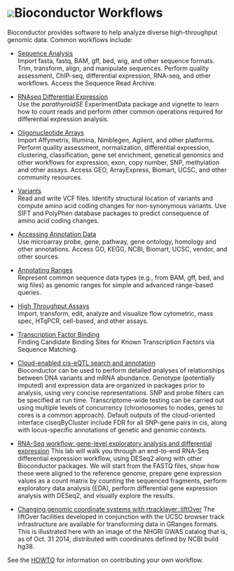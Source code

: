 # ![](/images/icons/help.gif)Bioconductor Workflows

Bioconductor provides software to help analyze diverse high-throughput
genomic data. Common workflows include:

* [Sequence Analysis](high-throughput-sequencing/)  
  Import fasta, fastq, BAM, gff, bed, wig, and other sequence formats.
  Trim, transform, align, and manipulate sequences. Perform quality
  assessment, ChIP-seq, differential expression, RNA-seq, and other
  workflows.  Access the Sequence Read Archive.

* [RNAseq Differential Expression](/packages/release/data/experiment/html/parathyroidSE.html)  
  Use the <em>parathyroidSE</em> ExperimentData package and vignette
  to learn how to count reads and perform other common operations
  required for differential expression analysis.

* [Oligonucleotide Arrays](arrays/)  
  Import Affymetrix, Illumina, Nimblegen, Agilent, and other
  platforms.  Perform quality assessment, normalization, differential
  expression, clustering, classification, gene set enrichment,
  genetical genomics and other workflows for expression, exon, copy
  number, SNP, methylation and other assays.  Access GEO,
  ArrayExpress, Biomart, UCSC, and other community resources.

* [Variants](variants/)  
  Read and write VCF files. Identify structural location of variants
  and compute amino acid coding changes for non-synonymous
  variants. Use SIFT and PolyPhen database packages to predict
  consequence of amino acid coding changes.

* [Accessing Annotation Data](annotation/annotation/)  
  Use microarray probe, gene, pathway, gene ontology, homology and
  other annotations.  Access GO, KEGG, NCBI, Biomart, UCSC, vendor,
  and other sources.

* [Annotating Ranges](annotation/AnnotatingRanges)  
  Represent common sequence data types (e.g., from BAM, gff, bed, and
  wig files) as genomic ranges for simple and advanced range-based
  queries.

* [High Throughput Assays](/help/workflows/highthroughputassays/)  
  Import, transform, edit, analyze and visualize flow cytometric, mass
  spec, HTqPCR, cell-based, and other assays.

* [Transcription Factor Binding](/help/workflows/generegulation/)  
  Finding Candidate Binding Sites for Known Transcription Factors via
  Sequence Matching.

* [Cloud-enabled cis-eQTL search and annotation](/help/workflows/eQTL/)  
  Bioconductor can be used to perform detailed analyses of
  relationships between DNA variants and mRNA abundance.  Genotype
  (potentially imputed) and expression data are organized in packages
  prior to analysis, using very concise representations.  SNP and
  probe filters can be specified at run time. Transcriptome-wide
  testing can be carried out using multiple levels of concurrency
  (chromosomes to nodes, genes to cores is a common approach).
  Default outputs of the cloud-oriented interface ciseqByCluster
  include FDR for all SNP-gene pairs in cis, along with locus-specific
  annotations of genetic and genomic contexts.

* [RNA-Seq workflow: gene-level exploratory analysis and differential expression](/help/workflows/rnaseqGene/)
  This lab will walk you through an end-to-end RNA-Seq differential expression workflow, using DESeq2 along with other Bioconductor packages. We will start from the FASTQ files, show how these were aligned to the reference genome, prepare gene expression values as a count matrix by counting the sequenced fragments, perform exploratory data analysis (EDA), perform differential gene expression analysis with DESeq2, and visually explore the results.

* [Changing genomic coordinate systems with rtracklayer::liftOver](/help/workflows/liftOver/)
  The liftOver facilities developed in conjunction with the UCSC
  browser track infrastructure are available for transforming
  data in GRanges formats.  This is illustrated here with
  an image of the NHGRI GWAS catalog that is, as of Oct. 31 2014,
  distributed with coordinates defined by NCBI build hg38.


See the [HOWTO](/developers/how-to/workflows/) for information on contributing
your own workflow.


